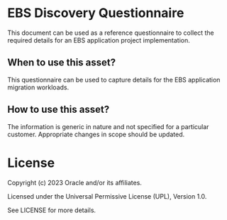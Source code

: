 # EBS Discovery Questionnaire

This document can be used as a reference questionnaire to collect the required details for an EBS application project implementation.

## When to use this asset?

This questionnaire can be used to capture details for the EBS application migration workloads.

## How to use this asset?

The information is generic in nature and not specified for a particular customer. Appropriate changes in scope should be updated.

# License

Copyright (c) 2023 Oracle and/or its affiliates.

Licensed under the Universal Permissive License (UPL), Version 1.0.

See LICENSE for more details.
